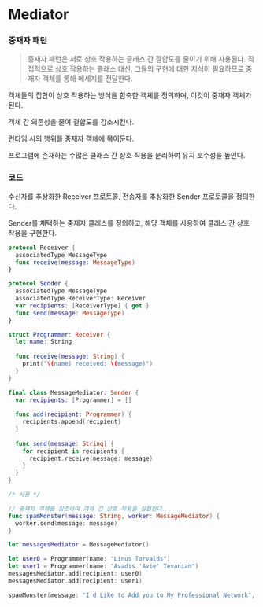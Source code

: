 # Mediator

### 중재자 패턴

> 중재자 패턴은 서로 상호 작용하는 클래스 간 결합도를 줄이기 위해 사용된다. 직접적으로 상호 작용하는 클래스 대신, 그들의 구현에 대한 지식이 필요하므로 중재자 객체를 통해 메세지를 전달한다.

객체들의 집합이 상호 작용하는 방식을 함축한 객체를 정의하며, 이것이 중재자 객체가 된다.

객체 간 의존성을 줄여 결합도를 감소시킨다.

런타임 시의 행위를 중재자 객체에 묶어둔다.

프로그램에 존재하는 수많은 클래스 간 상호 작용을 분리하여 유지 보수성을 높인다.

### 코드

수신자를 추상화한 Receiver 프로토콜, 전송자를 추상화한 Sender 프로토콜을 정의한다.

Sender를 채택하는 중재자 클래스를 정의하고, 해당 객체를 사용하여 클래스 간 상호 작용을 구현한다.

```swift
protocol Receiver {
  associatedType MessageType
  func receive(message: MessageType)
}

protocol Sender {
  associatedType MessageType
  associatedType ReceiverType: Receiver
  var recipients: [ReceiverType] { get }
  func send(message: MessageType)
}

struct Programmer: Receiver {
  let name: String
  
  func receive(message: String) {
    print("\(name) received: \(message)")
  }
}

final class MessageMediator: Sender {
  var recipients: [Programmer] = []
  
  func add(recipient: Programmer) {
    recipients.append(recipient)
  }
  
  func send(message: String) {
    for recipient in recipients {
      recipient.receive(message: message)
    }
  }
}

/* 사용 */

// 중재자 객체를 참조하여 객체 간 상호 작용을 실현한다.
func spamMonster(message: String, worker: MessageMediator) {
  worker.send(message: message)
}

let messagesMediator = MessageMediator()

let user0 = Programmer(name: "Linus Torvalds")
let user1 = Programmer(name: "Avadis 'Avie' Tevanian")
messagesMediator.add(recipient: user0)
messagesMediator.add(recipient: user1)

spamMonster(message: "I'd Like to Add you to My Professional Network", worker: messagesMediator)
```